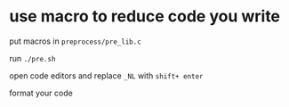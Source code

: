 # use macro to reduce code you write

put macros in ```preprocess/pre_lib.c```

run ```./pre.sh```

open code editors and replace ``_NL`` with ``shift+ enter`` 

format your code